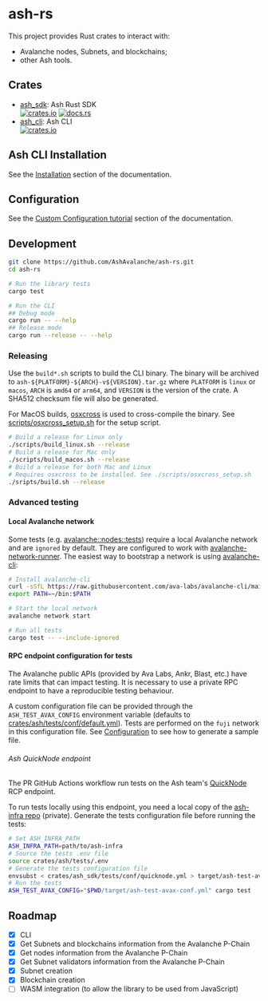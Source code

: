 # ash-rs

This project provides Rust crates to interact with:

- Avalanche nodes, Subnets, and blockchains;
- other Ash tools.

## Crates

- [ash_sdk](crates/ash_sdk): Ash Rust SDK  
  [<img alt="crates.io" src="https://img.shields.io/crates/v/ash_sdk.svg?style=flat&color=fc8d62&logo=rust">](https://crates.io/crates/ash_sdk)
  [<img alt="docs.rs" src="https://img.shields.io/badge/docs.rs-ash_sdk-green?style=flat&labelColor=555555&logo=docs.rs">](https://docs.rs/ash_sdk)
- [ash_cli](crates/ash_cli): Ash CLI  
  [<img alt="crates.io" src="https://img.shields.io/crates/v/ash_cli.svg?style=flat&color=fc8d62&logo=rust">](https://crates.io/crates/ash_cli)

## Ash CLI Installation

See the [Installation](https://ash.center/docs/toolkit/ash-cli/installation) section of the documentation.

## Configuration

See the [Custom Configuration tutorial](https://ash.center/docs/toolkit/ash-cli/tutorials/custom-configuration) section of the documentation.

## Development

```sh
git clone https://github.com/AshAvalanche/ash-rs.git
cd ash-rs

# Run the library tests
cargo test

# Run the CLI
## Debug mode
cargo run -- --help
## Release mode
cargo run --release -- --help
```

### Releasing

Use the `build*.sh` scripts to build the CLI binary. The binary will be archived to `ash-${PLATFORM}-${ARCH}-v${VERSION}.tar.gz` where `PLATFORM` is `linux` or `macos`, `ARCH` is `amd64` or `arm64`, and `VERSION` is the version of the crate. A SHA512 checksum file will also be generated.

For MacOS builds, [osxcross](https://github.com/tpoechtrager/osxcross) is used to cross-compile the binary. See [scripts/osxcross_setup.sh](./scripts/osxcross_setup.sh) for the setup script.

```sh
# Build a release for Linux only
./scripts/build_linux.sh --release
# Build a release for Mac only
./scripts/build_macos.sh --release
# Build a release for both Mac and Linux
# Requires osxcross to be installed. See ./scripts/osxcross_setup.sh
./sripts/build.sh --release
```

### Advanced testing

#### Local Avalanche network

Some tests (e.g. [avalanche::nodes::tests](./crates/ash/src/avalanche/nodes.rs)) require a local Avalanche network and are `ignored` by default. They are configured to work with [avalanche-network-runner](https://github.com/ava-labs/avalanche-network-runner). The easiest way to bootstrap a network is using [avalanche-cli](https://github.com/ava-labs/avalanche-cli):

```sh
# Install avalanche-cli
curl -sSfL https://raw.githubusercontent.com/ava-labs/avalanche-cli/main/scripts/install.sh | sh -s
export PATH=~/bin:$PATH

# Start the local network
avalanche network start

# Run all tests
cargo test -- --include-ignored
```

#### RPC endpoint configuration for tests

The Avalanche public APIs (provided by Ava Labs, Ankr, Blast, etc.) have rate limits that can impact testing. It is necessary to use a private RPC endpoint to have a reproducible testing behaviour.

A custom configuration file can be provided through the `ASH_TEST_AVAX_CONFIG` environment variable (defaults to [crates/ash/tests/conf/default.yml](./crates/ash/tests/conf/default.yml)). Tests are performed on the `fuji` network in this configuration file. See [Configuration](#configuration) to see how to generate a sample file.

###### Ash QuickNode endpoint

The PR GitHub Actions workflow run tests on the Ash team's [QuickNode](https://www.quicknode.com/) RCP endpoint.

To run tests locally using this endpoint, you need a local copy of the [ash-infra repo](https://github.com/AshAvalanche/ash-infra) (private). Generate the tests configuration file before running the tests:

```sh
# Set ASH_INFRA_PATH
ASH_INFRA_PATH=path/to/ash-infra
# Source the tests .env file
source crates/ash/tests/.env
# Generate the tests configuration file
envsubst < crates/ash_sdk/tests/conf/quicknode.yml > target/ash-test-avax-conf.yml
# Run the tests
ASH_TEST_AVAX_CONFIG="$PWD/target/ash-test-avax-conf.yml" cargo test
```

## Roadmap

- [x] CLI
- [x] Get Subnets and blockchains information from the Avalanche P-Chain
- [x] Get nodes information from the Avalanche P-Chain
- [x] Get Subnet validators information from the Avalanche P-Chain
- [x] Subnet creation
- [x] Blockchain creation
- [ ] WASM integration (to allow the library to be used from JavaScript)

